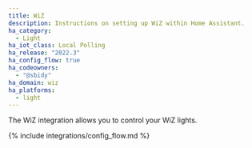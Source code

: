 ```yaml
---
title: WiZ
description: Instructions on setting up WiZ within Home Assistant.
ha_category:
  - Light
ha_iot_class: Local Polling
ha_release: "2022.3"
ha_config_flow: true
ha_codeowners:
  - "@sbidy"
ha_domain: wiz
ha_platforms:
  - light
---
```


The WiZ integration allows you to control your WiZ lights.

{% include integrations/config_flow.md %}
